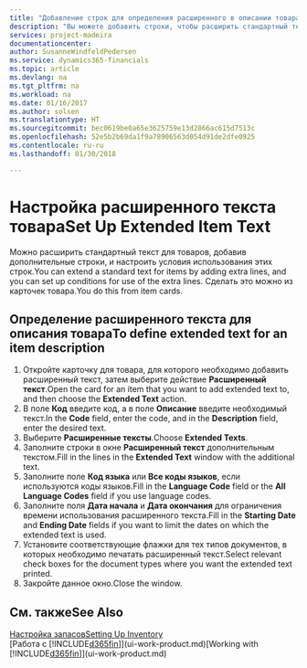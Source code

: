 ```yaml
---
title: "Добавление строк для определения расширенного в описании товара | Документы Майкрософт"
description: "Вы можете добавить строки, чтобы расширить стандартный текст описания товара."
services: project-madeira
documentationcenter: 
author: SusanneWindfeldPedersen
ms.service: dynamics365-financials
ms.topic: article
ms.devlang: na
ms.tgt_pltfrm: na
ms.workload: na
ms.date: 01/16/2017
ms.author: solsen
ms.translationtype: HT
ms.sourcegitcommit: bec0619be0a65e3625759e13d2866ac615d7513c
ms.openlocfilehash: 52e5b2b69da1f9a78906563d054d91de2dfe0925
ms.contentlocale: ru-ru
ms.lasthandoff: 01/30/2018

---
```

# <a name="set-up-extended-item-text"></a><span data-ttu-id="d862d-103">Настройка расширенного текста товара</span><span class="sxs-lookup"><span data-stu-id="d862d-103">Set Up Extended Item Text</span></span>
<span data-ttu-id="d862d-104">Можно расширить стандартный текст для товаров, добавив дополнительные строки, и настроить условия использования этих строк.</span><span class="sxs-lookup"><span data-stu-id="d862d-104">You can extend a standard text for items by adding extra lines, and you can set up conditions for use of the extra lines.</span></span> <span data-ttu-id="d862d-105">Сделать это можно из карточек товара.</span><span class="sxs-lookup"><span data-stu-id="d862d-105">You do this from item cards.</span></span>

## <a name="to-define-extended-text-for-an-item-description"></a><span data-ttu-id="d862d-106">Определение расширенного текста для описания товара</span><span class="sxs-lookup"><span data-stu-id="d862d-106">To define extended text for an item description</span></span>
1. <span data-ttu-id="d862d-107">Откройте карточку для товара, для которого необходимо добавить расширенный текст, затем выберите действие **Расширенный текст**.</span><span class="sxs-lookup"><span data-stu-id="d862d-107">Open the card for an item that you want to add extended text to, and then choose the **Extended Text** action.</span></span>
2. <span data-ttu-id="d862d-108">В поле **Код** введите код, а в поле **Описание** введите необходимый текст.</span><span class="sxs-lookup"><span data-stu-id="d862d-108">In the **Code** field, enter the code, and in the **Description** field, enter the desired text.</span></span>
3. <span data-ttu-id="d862d-109">Выберите **Расширенные тексты**.</span><span class="sxs-lookup"><span data-stu-id="d862d-109">Choose **Extended Texts**.</span></span>
4. <span data-ttu-id="d862d-110">Заполните строки в окне **Расширенный текст** дополнительным текстом.</span><span class="sxs-lookup"><span data-stu-id="d862d-110">Fill in the lines in the **Extended Text** window with the additional text.</span></span>
5. <span data-ttu-id="d862d-111">Заполните поле **Код языка** или **Все коды языков**, если используются коды языков.</span><span class="sxs-lookup"><span data-stu-id="d862d-111">Fill in the **Language Code** field or the **All Language Codes** field if you use language codes.</span></span>
6. <span data-ttu-id="d862d-112">Заполните поля **Дата начала** и **Дата окончания** для ограничения времени использования расширенного текста.</span><span class="sxs-lookup"><span data-stu-id="d862d-112">Fill in the **Starting Date** and **Ending Date** fields if you want to limit the dates on which the extended text is used.</span></span>
7. <span data-ttu-id="d862d-113">Установите соответствующие флажки для тех типов документов, в которых необходимо печатать расширенный текст.</span><span class="sxs-lookup"><span data-stu-id="d862d-113">Select relevant check boxes for the document types where you want the extended text printed.</span></span>
8. <span data-ttu-id="d862d-114">Закройте данное окно.</span><span class="sxs-lookup"><span data-stu-id="d862d-114">Close the window.</span></span>

## <a name="see-also"></a><span data-ttu-id="d862d-115">См. также</span><span class="sxs-lookup"><span data-stu-id="d862d-115">See Also</span></span>
[<span data-ttu-id="d862d-116">Настройка запасов</span><span class="sxs-lookup"><span data-stu-id="d862d-116">Setting Up Inventory</span></span>](inventory-setup-inventory.md)  
<span data-ttu-id="d862d-117">[Работа с [!INCLUDE[d365fin](includes/d365fin_md.md)]](ui-work-product.md)</span><span class="sxs-lookup"><span data-stu-id="d862d-117">[Working with [!INCLUDE[d365fin](includes/d365fin_md.md)]](ui-work-product.md)</span></span>

